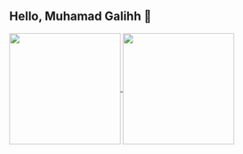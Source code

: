 ## Hello, Muhamad Galihh 🐺


<a href="https://github.com/anuraghazra/github-readme-stats">
  <img height=200 align="center" src="https://github-readme-stats.vercel.app/api?username=muhgalihhh" />
</a>
<a href="https://github.com/muhgalihhh/convoychat">
  <img height=200 align="center" src="https://github-readme-stats.vercel.app/api/top-langs?username=muhgalihhh&layout=compact&langs_count=8&card_width=320" />
</a>
